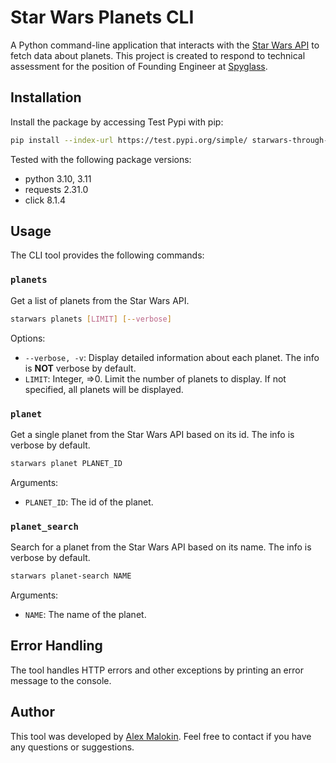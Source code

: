 # Star Wars Planets CLI

A Python command-line application that interacts with the [Star Wars API](https://swapi.dev/api/) to fetch data about planets.
This project is created to respond to technical assessment for the position of Founding Engineer at [Spyglass](https://spyglass.software/).

## Installation

Install the package by accessing Test Pypi with pip:

```bash
pip install --index-url https://test.pypi.org/simple/ starwars-through-spyglass
```
Tested with the following package versions:
- python 3.10, 3.11
- requests 2.31.0
- click 8.1.4

## Usage

The CLI tool provides the following commands:

### `planets`

Get a list of planets from the Star Wars API.

```sh
starwars planets [LIMIT] [--verbose]
```

Options:
- `--verbose, -v`: Display detailed information about each planet. The info is **NOT** verbose by default.
- `LIMIT`: Integer, =>0. Limit the number of planets to display. If not specified, all planets will be displayed.

### `planet`

Get a single planet from the Star Wars API based on its id. The info is verbose by default.

```sh
starwars planet PLANET_ID
```

Arguments:
- `PLANET_ID`: The id of the planet.

### `planet_search`

Search for a planet from the Star Wars API based on its name. The info is verbose by default.

```sh
starwars planet-search NAME
```

Arguments:
- `NAME`: The name of the planet.

## Error Handling

The tool handles HTTP errors and other exceptions by printing an error message to the console.

## Author

This tool was developed by [Alex Malokin](mailto:amalokin@gmail.com). Feel free to contact if you have any questions or suggestions.
